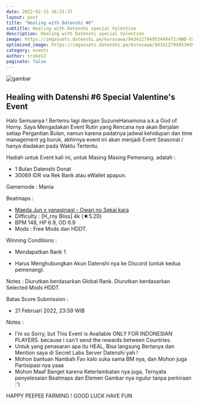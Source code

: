 ```yaml
---
date: 2022-02-15 16:31:37
layout: post
title: "Healing with Datenshi #6"
subtitle: Healing with Datenshi special Valentine
description: Healing with Datenshi special Valentine
image: https://imgassets.datenshi.pw/kurosawa/943412794953449472/HWD-Valentine.png
optimized_image: https://imgassets.datenshi.pw/kurosawa/943412794953449472/HWD-Valentine.png
category: events
author: troke12
paginate: false
---
```

![gambar](https://imgassets.datenshi.pw/kurosawa/943412794953449472/HWD-Valentine.png)
## Healing with Datenshi #6 Special Valentine's Event



Halo Semuanya ! Bertemu lagi dengan SuzuneHanamona a.k.a God of Horny.
Saya Mengadakan Event Rutin yang Rencana nya akan Berjalan setiap Pergantian Bulan, namun karena padatnya jadwal kehidupan dan time management yg buruk, akhirnya event ini akan menjadi Event Seasonal / hanya diadakan pada Waktu Tertentu.


Hadiah untuk Event kali ini, untuk Masing Masing Pemenang. adalah :
- 1 Bulan Datenshi Donat
- 30069 IDR via Rek Bank atau eWallet apapun.



Gamemode : Mania

Beatmaps :
- [Maeda Jun x yanaginagi - Owari no Sekai kara](https://osu.datenshi.pw/beatmaps/3472269)
- Difficulty : [H_rny Bliss] 4k (★5.20)
- BPM 148, HP 6.9, OD 6.9
- Mods : Free Mods dan HDDT.


Winning Conditions :
- Mendapatkan Rank 1 

- Harus Menghubungkan Akun Datenshi nya ke Discord (untuk kedua pemenang).

Notes : Diurutkan berdasarkan Global Rank. Diurutkan berdasarkan Selected Mods HDDT.



Batas Score Submission :
- 21 Februari 2022, 23:59 WIB


Notes :
- I'm so Sorry, but This Event is Available ONLY FOR INDONESIAN PLAYERS. because i can't send the rewards between Countries.
- Untuk yang penasaran apa itu HEAL, 
Bisa langsung Bertanya dan Mention saya
di Secret Labs Server Datenshi yah !
- Mohon bantuan Nambah Fav kalo suka sama BM nya, dan Mohon juga Partisipasi nya yaaa 
- Mohon Maaf Banget karena Keterlambatan nya juga, Ternyata penyelesaian Beatmaps dan Elemen Gambar nya ngulur tanpa perkiraan :')



HAPPY PEEPEE FARMING !
GOOD LUCK HAVE FUN 
